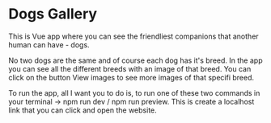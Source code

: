 # Dogs Gallery

This is Vue app where you can see the friendliest companions that another human can have - dogs. 

No two dogs are the same and of course each dog has it's breed. In the app you can see all the different breeds with an image of that breed.
You can click on the button View images to see more images of that specifi breed.

To run the app, all I want you to do is, to run one of these two commands in your terminal -> npm run dev / npm run preview. This is create a localhost link that you can click and open the website.

